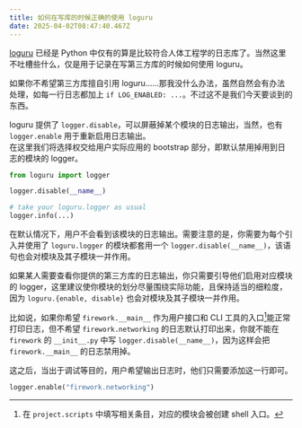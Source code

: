 ```yaml
---
title: 如何在写库的时候正确的使用 loguru
date: 2025-04-02T08:47:40.467Z
---
```



[loguru](https://loguru.readthedocs.io/en/stable/overview.html) 已经是 Python 中仅有的算是比较符合人体工程学的日志库了。当然这里不吐槽些什么，仅是用于记录在写第三方库的时候如何使用 loguru。

如果你不希望第三方库擅自引用 loguru……那我没什么办法，虽然自然会有办法处理，如每一行日志都加上 `if LOG_ENABLED: ...`。不过这不是我们今天要谈到的东西。

loguru 提供了 `logger.disable`，可以屏蔽掉某个模块的日志输出，当然，也有 `logger.enable` 用于重新启用日志输出。  
在这里我们将选择权交给用户实际应用的 bootstrap 部分，即默认禁用掉用到日志的模块的 logger。

```python
from loguru import logger

logger.disable(__name__)

# take your loguru.logger as usual
logger.info(...)
```

在默认情况下，用户不会看到该模块的日志输出。需要注意的是，你需要为每个引入并使用了 `loguru.logger` 的模块都套用一个 `logger.disable(__name__)`，该语句也会对模块及其子模块一并作用。

如果某人需要查看你提供的第三方库的日志输出，你只需要引导他们启用对应模块的 logger，这里建议使你模块的划分尽量围绕实际功能，且保持适当的细粒度，因为 `loguru.{enable, disable}` 也会对模块及其子模块一并作用。

比如说，如果你希望 `firework.__main__` 作为用户接口和 CLI 工具的入口[^1]能正常打印日志，但不希望 `firework.networking` 的日志默认打印出来，你就不能在 `firework` 的 `__init__.py` 中写 `logger.disable(__name__)`，因为这样会把 `firework.__main__` 的日志禁用掉。

这之后，当出于调试等目的，用户希望输出日志时，他们只需要添加这一行即可。

```python
logger.enable("firework.networking")
```

[^1]: 在 `project.scripts` 中填写相关条目，对应的模块会被创建 shell 入口。
